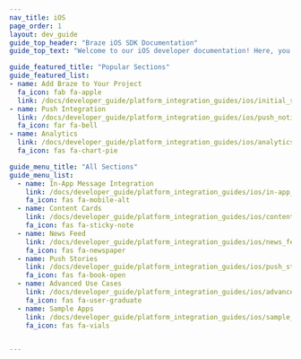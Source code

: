 ```yaml
---
nav_title: iOS
page_order: 1
layout: dev_guide
guide_top_header: "Braze iOS SDK Documentation"
guide_top_text: "Welcome to our iOS developer documentation! Here, you'll find what you need to integrate, enable, and customize our iOS SDK in your app."

guide_featured_title: "Popular Sections"
guide_featured_list:
- name: Add Braze to Your Project
  fa_icon: fab fa-apple
  link: /docs/developer_guide/platform_integration_guides/ios/initial_sdk_setup/
- name: Push Integration
  link: /docs/developer_guide/platform_integration_guides/ios/push_notifications/
  fa_icon: far fa-bell
- name: Analytics
  link: /docs/developer_guide/platform_integration_guides/ios/analytics/
  fa_icon: fas fa-chart-pie

guide_menu_title: "All Sections"
guide_menu_list:
  - name: In-App Message Integration
    link: /docs/developer_guide/platform_integration_guides/ios/in-app_messaging/
    fa_icon: fas fa-mobile-alt
  - name: Content Cards
    link: /docs/developer_guide/platform_integration_guides/ios/content_cards/
    fa_icon: fas fa-sticky-note
  - name: News Feed
    link: /docs/developer_guide/platform_integration_guides/ios/news_feed/
    fa_icon: fas fa-newspaper
  - name: Push Stories
    link: /docs/developer_guide/platform_integration_guides/ios/push_story/
    fa_icon: fas fa-book-open
  - name: Advanced Use Cases
    link: /docs/developer_guide/platform_integration_guides/ios/advanced_use_cases/
    fa_icon: fas fa-user-graduate
  - name: Sample Apps
    link: /docs/developer_guide/platform_integration_guides/ios/sample_apps/
    fa_icon: fas fa-vials


---
```

